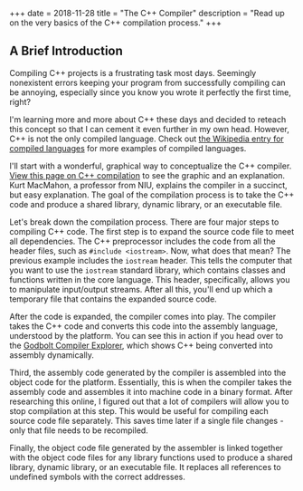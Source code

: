 +++
date = 2018-11-28
title = "The C++ Compiler"
description = "Read up on the very basics of the C++ compilation process."
+++

## A Brief Introduction

Compiling C++ projects is a frustrating task most days. Seemingly nonexistent errors keeping your program from
successfully compiling can be annoying, especially since you know you wrote it perfectly the first time, right?

I'm learning more and more about C++ these days and decided to reteach this concept so that I can cement it even further
in my own head. However, C++ is not the only compiled language. Check
out [the Wikipedia entry for compiled languages](https://en.wikipedia.org/wiki/Compiled_language) for more examples of
compiled languages.

I'll start with a wonderful, graphical way to conceptualize the C++
compiler. [View this page on C++ compilation](http://faculty.cs.niu.edu/%7Emcmahon/CS241/Notes/compile.html) to see the
graphic and an explanation. Kurt MacMahon, a professor from NIU, explains the compiler in a succinct, but easy
explanation. The goal of the compilation process is to take the C++ code and produce a shared library, dynamic library,
or an executable file.

Let's break down the compilation process. There are four major steps to compiling C++ code. The first step is to expand
the source code file to meet all dependencies. The C++ preprocessor includes the code from all the header files, such
as `#include <iostream>`. Now, what does that mean? The previous example includes the `iostream` header. This tells the
computer that you want to use the `iostream` standard library, which contains classes and functions written in the core
language. This header, specifically, allows you to manipulate input/output streams. After all this, you'll end up which
a temporary file that contains the expanded source code.

After the code is expanded, the compiler comes into play. The compiler takes the C++ code and converts this code into
the assembly language, understood by the platform. You can see this in action if you head over to
the [Godbolt Compiler Explorer](https://godbolt.org), which shows C++ being converted into assembly dynamically.

Third, the assembly code generated by the compiler is assembled into the object code for the platform. Essentially, this
is when the compiler takes the assembly code and assembles it into machine code in a binary format. After researching
this online, I figured out that a lot of compilers will allow you to stop compilation at this step. This would be useful
for compiling each source code file separately. This saves time later if a single file changes - only that file needs to
be recompiled.

Finally, the object code file generated by the assembler is linked together with the object code files for any library
functions used to produce a shared library, dynamic library, or an executable file. It replaces all references to
undefined symbols with the correct addresses.
